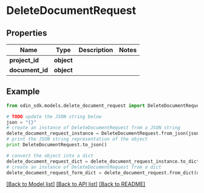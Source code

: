 # DeleteDocumentRequest


## Properties

Name | Type | Description | Notes
------------ | ------------- | ------------- | -------------
**project_id** | **object** |  | 
**document_id** | **object** |  | 

## Example

```python
from odin_sdk.models.delete_document_request import DeleteDocumentRequest

# TODO update the JSON string below
json = "{}"
# create an instance of DeleteDocumentRequest from a JSON string
delete_document_request_instance = DeleteDocumentRequest.from_json(json)
# print the JSON string representation of the object
print DeleteDocumentRequest.to_json()

# convert the object into a dict
delete_document_request_dict = delete_document_request_instance.to_dict()
# create an instance of DeleteDocumentRequest from a dict
delete_document_request_form_dict = delete_document_request.from_dict(delete_document_request_dict)
```
[[Back to Model list]](../README.md#documentation-for-models) [[Back to API list]](../README.md#documentation-for-api-endpoints) [[Back to README]](../README.md)


